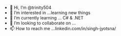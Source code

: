 - 👋 Hi, I’m @trinity504
- 👀 I’m interested in ...learning new things
- 🌱 I’m currently learning ... C# & .NET
- 💞️ I’m looking to collaborate on ...
- 📫 How to reach me ...linkedin.com/in/singh-jyotsna/

<!---
trinity504/trinity504 is a ✨ special ✨ repository because its `README.md` (this file) appears on your GitHub profile.
You can click the Preview link to take a look at your changes.
--->
